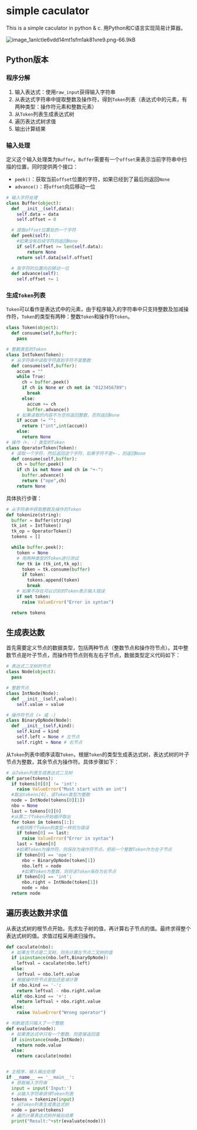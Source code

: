 # simple caculator
This is a simple caculator in python &amp; c.
用Python和C语言实现简易计算器。

![image_1anlctle6vdd14mt1sfm1ak81vre9.png-66.9kB][1]

## Python版本

### 程序分解
1. 输入表达式：使用`raw_input`获得输入字符串
2. 从表达式字符串中提取整数及操作符，得到`Token`列表（表达式中的元素，有两种类型：操作符元素和整数元素）
3. 从`Token`列表生成表达式树
4. 遍历表达式树求值
5. 输出计算结果

### 输入处理
定义这个输入处理类为`Buffer`。`Buffer`需要有一个`offset`来表示当前字符串中扫描的位置，同时提供两个接口：

 - `peek()`：获取当前`offset`位置的字符，如果已经到了最后则返回`None`
 - `advance()`：将`offset`向后移动一位

```python
# 输入字符处理
class Buffer(object):
  def __init__(self,data):
    self.data = data
    self.offset = 0

  # 提取offset位置处的一个字符
  def peek(self):
    #如果没有后续字符则返回None
    if self.offset >= len(self.data):
        return None
    return self.data[self.offset]

  # 取字符的位置向后移动一位
  def advance(self):
    self.offset += 1
```

### 生成`Token`列表
`Token`可以看作是表达式中的元素，由于程序输入的字符串中只支持整数及加减操作符，`Token`的类型有两种：整数`Token`和操作符`Token`。

```python
class Token(object):
  def consume(self,buffer):
    pass

# 整数类型的Token
class IntToken(Token):
  # 从字符串中读取字符直到字符不是整数
  def consume(self,buffer):
    accum = ""
    while True:
      ch = buffer.peek()
      if ch is None or ch not in "0123456789":
        break
      else:
        accum += ch
        buffer.advance()
    # 如果读取的内容不为空则返回整数，否则返回None
    if accum != "":
      return ("int",int(accum))
    else:
      return None
# 操作（+，-）类型的Token
class OperatorToken(Token):
  # 读取一个字符，然后返回这个字符，如果字符不是+-，则返回None
  def consume(self,buffer):
    ch = buffer.peek()
    if ch is not None and ch in "+-":
      buffer.advance()
      return ("ope",ch)
    return None
```

具体执行步骤：
```python
# 从字符串中获取整数及操作的Token
def tokenize(string):
  buffer = Buffer(string)
  tk_int = IntToken()
  tk_op = OperatorToken()
  tokens = []

  while buffer.peek():
    token = None
    # 用两种类型的Token进行测试
    for tk in (tk_int,tk_op):
      token = tk.consume(buffer)
      if token:
        tokens.append(token)
        break
    # 如果不存在可以识别的Token表示输入错误
    if not token:
      raise ValueError("Error in syntax")

  return tokens
```

## 生成表达数
首先需要定义节点的数据类型，包括两种节点（整数节点和操作符节点）。其中整数节点是叶子节点，而操作符节点则有左右子节点，数据类型定义代码如下：
```python
# 表达式二叉树的节点
class Node(object):
  pass

# 整数节点
class IntNode(Node):
  def __init__(self,value):
    self.value = value

# 操作符节点 (+ 或 -)
class BinaryOpNode(Node):
  def __init__(self,kind):
    self.kind = kind
    self.left = None # 左节点
    self.right = None # 右节点
```

从`Token`列表中顺序读取`Token`，根据`Token`的类型生成表达式树，表达式树的叶子节点为整数，其余节点为操作符。具体步骤如下：

```python
# 从Token列表生成表达式二叉树
def parse(tokens):
  if tokens[0][0] != 'int':
    raise ValueError("Must start with an int")
  #取出tokens[0]，该Token类型为整数
  node = IntNode(tokens[0][1])
  nbo = None
  last = tokens[0][0]
  #从第二个Token开始循环取出
  for token in tokens[1:]:
    #相邻两个Token的类型一样则为错误
    if token[0] == last:
      raise ValueError("Error in syntax")
    last = token[0]
    #如果Token为操作符，则保存为操作符节点，把前一个整数Token作为左子节点
    if token[0] == 'ope':
      nbo = BinaryOpNode(token[1])
      nbo.left = node
      #如果Token为整数，则将该Token保存为右节点
    if token[0] == 'int':
      nbo.right = IntNode(token[1])
      node = nbo
  return node
```

## 遍历表达数并求值
从表达式树的根节点开始，先求左子树的值，再计算右子节点的值。最终求得整个表达式树的值。求值过程采用递归操作。
```python
def caculate(nbo):
  # 如果左节点是二叉树，则先计算左节点二叉树的值
  if isinstance(nbo.left,BinaryOpNode):
    leftval = caculate(nbo.left)
  else:
    leftval = nbo.left.value
  # 根据操作符节点是加还是减计算
  if nbo.kind == '-':
    return leftval - nbo.right.value
  elif nbo.kind == '+':
    return leftval + nbo.right.value
  else:
    raise ValueError("Wrong operator")

# 判断是否只输入了一个整数
def evaluate(node):
  # 如果表达式中只有一个整数，则直接返回值
  if isinstance(node,IntNode):
    return node.value
  else:
    return caculate(node)


# 主程序，输入输出处理
if __name__ == '__main__':
  # 获取输入字符串
  input = input('Input:')
  # 从输入字符串获得Token列表
  tokens = tokenize(input)
  # 从Token列表生成表达式树
  node = parse(tokens)
  # 遍历计算表达式树并输出结果
  print("Result:"+str(evaluate(node)))
```


  [1]: http://static.zybuluo.com/JuntongCHEN/5gk1yw4gxh5kywmkuxblh69l/image_1anlctle6vdd14mt1sfm1ak81vre9.png
